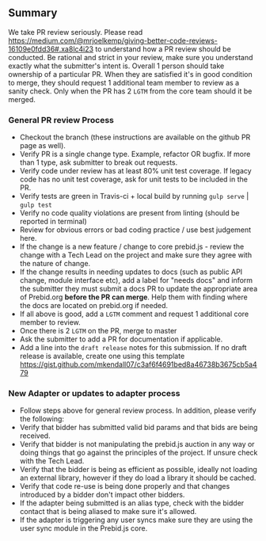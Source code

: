 ## Summary
We take PR review seriously. Please read https://medium.com/@mrjoelkemp/giving-better-code-reviews-16109e0fdd36#.xa8lc4i23 to understand how a PR review should be conducted. Be rational and strict in your review, make sure you understand exactly what the submitter's intent is. Overall 1 person should take ownership of a particular PR. When they are satisfied it's in good condition to merge, they should request 1 additional team member to review as a sanity check. Only when the PR has 2 `LGTM` from the core team should it be merged.

### General PR review Process
- Checkout the branch (these instructions are available on the github PR page as well).
- Verify PR is a single change type. Example, refactor OR bugfix. If more than 1 type, ask submitter to break out requests.
- Verify code under review has at least 80% unit test coverage. If legacy code has no unit test coverage, ask for unit tests to be included in the PR.
- Verify tests are green in Travis-ci + local build by running `gulp serve` | `gulp test`
- Verify no code quality violations are present from linting (should be reported in terminal)
- Review for obvious errors or bad coding practice / use best judgement here.
- If the change is a new feature / change to core prebid.js - review the change with a Tech Lead on the project and make sure they agree with the nature of change.
- If the change results in needing updates to docs (such as public API change, module interface etc), add a label for "needs docs" and inform the submitter they must submit a docs PR to update the appropriate area of Prebid.org **before the PR can merge**. Help them with finding where the docs are located on prebid.org if needed. 
- If all above is good, add a `LGTM` comment and request 1 additional core member to review.
- Once there is 2 `LGTM` on the PR, merge to master
- Ask the submitter to add a PR for documentation if applicable.
- Add a line into the `draft release` notes for this submission. If no draft release is available, create one using this template https://gist.github.com/mkendall07/c3af6f4691bed8a46738b3675cb5a479

### New Adapter or updates to adapter process
- Follow steps above for general review process. In addition, please verify the following:
- Verify that bidder has submitted valid bid params and that bids are being received.
- Verify that bidder is not manipulating the prebid.js auction in any way or doing things that go against the principles of the project. If unsure check with the Tech Lead.
- Verify that  the bidder is being as efficient as possible, ideally not loading an external library, however if they do load a library it should be cached.
- Verify that code re-use is being done properly and that changes introduced by a bidder don't impact other bidders.
- If the adapter being submitted is an alias type, check with the bidder contact that is being aliased to make sure it's allowed.
- If the adapter is triggering any user syncs make sure they are using the user sync module in the Prebid.js core.
